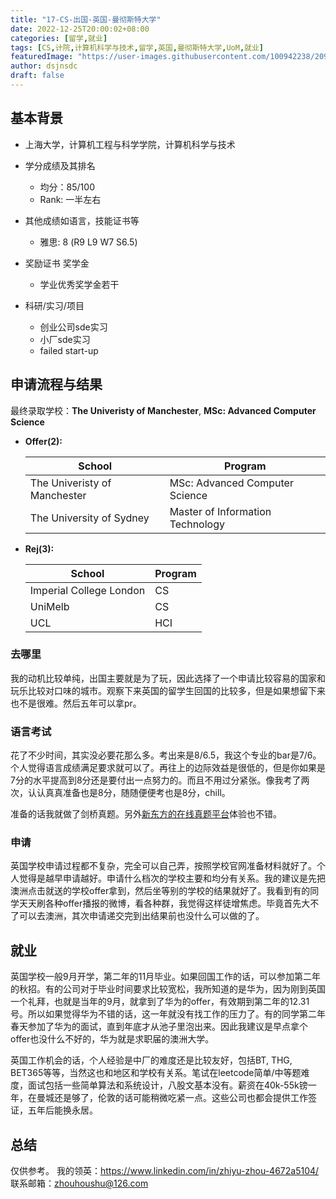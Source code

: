```yaml
---
title: "17-CS-出国-英国-曼彻斯特大学"
date: 2022-12-25T20:00:02+08:00
categories: [留学,就业]
tags: [CS,计院,计算机科学与技术,留学,英国,曼彻斯特大学,UoM,就业]
featuredImage: "https://user-images.githubusercontent.com/100942238/209415436-8e8affe6-41c6-4277-bdbf-893f23521f2f.jpg"
author: dsjnsdc
draft: false
---
```


## 基本背景 

- 上海大学，计算机工程与科学学院，计算机科学与技术

- 学分成绩及其排名
  - 均分：85/100
  - Rank: 一半左右

- 其他成绩如语言，技能证书等
  - 雅思: 8 (R9 L9 W7 S6.5)

- 奖励证书 奖学金
  - 学业优秀奖学金若干

- 科研/实习/项目
  - 创业公司sde实习
  - 小厂sde实习
  - failed start-up

## 申请流程与结果

最终录取学校：**The Univeristy of Manchester**, **MSc: Advanced Computer Science**


- **Offer(2):** 

  |School|Program|
  |------|-------|
  |The Univeristy of Manchester|MSc: Advanced Computer Science|
  |The University of Sydney|Master of Information Technology|


- **Rej(3):** 

  |School|Program|
  |------|-------|
  |Imperial College London|CS|
  |UniMelb|CS|
  |UCL|HCI|

### 去哪里
我的动机比较单纯，出国主要就是为了玩，因此选择了一个申请比较容易的国家和玩乐比较对口味的城市。观察下来英国的留学生回国的比较多，但是如果想留下来也不是很难。然后五年可以拿pr。

### 语言考试
花了不少时间，其实没必要花那么多。考出来是8/6.5，我这个专业的bar是7/6。个人觉得语言成绩满足要求就可以了。再往上的边际效益是很低的，但是你如果是7分的水平提高到8分还是要付出一点努力的。而且不用过分紧张。像我考了两次，认认真真准备也是8分，随随便便考也是8分，chill。

准备的话我就做了剑桥真题。另外[新东方的在线真题平台](https://ieltscat.xdf.cn/)体验也不错。

### 申请
英国学校申请过程都不复杂，完全可以自己弄，按照学校官网准备材料就好了。个人觉得是越早申请越好。申请什么档次的学校主要和均分有关系。我的建议是先把澳洲点击就送的学校offer拿到，然后坐等别的学校的结果就好了。我看到有的同学天天刷各种offer播报的微博，看各种群，我觉得这样徒增焦虑。毕竟首先大不了可以去澳洲，其次申请递交完到出结果前也没什么可以做的了。

## 就业
英国学校一般9月开学，第二年的11月毕业。如果回国工作的话，可以参加第二年的秋招。有的公司对于毕业时间要求比较宽松，我所知道的是华为，因为刚到英国一个礼拜，也就是当年的9月，就拿到了华为的offer，有效期到第二年的12.31号。所以如果觉得华为不错的话，这一年就没有找工作的压力了。有的同学第二年春天参加了华为的面试，直到年底才从池子里泡出来。因此我建议是早点拿个offer也没什么不好的，华为就是求职届的澳洲大学。

英国工作机会的话，个人经验是中厂的难度还是比较友好，包括BT, THG, BET365等等，当然这也和地区和学校有关系。笔试在leetcode简单/中等题难度，面试包括一些简单算法和系统设计，八股文基本没有。薪资在40k-55k镑一年，在曼城还是够了，伦敦的话可能稍微吃紧一点。这些公司也都会提供工作签证，五年后能换永居。

## 总结
仅供参考。
我的领英：https://www.linkedin.com/in/zhiyu-zhou-4672a5104/
联系邮箱：zhouhoushu@126.com



